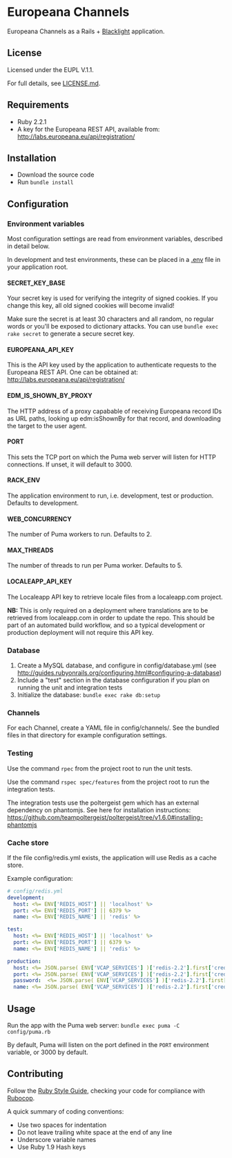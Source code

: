 # Europeana Channels

Europeana Channels as a Rails + 
[Blacklight](https://github.com/projectblacklight/blacklight) application.

## License

Licensed under the EUPL V.1.1.

For full details, see [LICENSE.md](LICENSE.md).

## Requirements

* Ruby 2.2.1
* A key for the Europeana REST API, available from:
  http://labs.europeana.eu/api/registration/

## Installation

* Download the source code
* Run `bundle install`

## Configuration

### Environment variables

Most configuration settings are read from environment variables, described in
detail below.

In development and test environments, these can be placed in a 
[.env](https://github.com/bkeepers/dotenv) file in your application root.

#### SECRET_KEY_BASE

Your secret key is used for verifying the integrity of signed cookies.
If you change this key, all old signed cookies will become invalid!

Make sure the secret is at least 30 characters and all random,
no regular words or you'll be exposed to dictionary attacks.
You can use `bundle exec rake secret` to generate a secure secret key.

#### EUROPEANA_API_KEY

This is the API key used by the application to authenticate requests to the
Europeana REST API. One can be obtained at:
http://labs.europeana.eu/api/registration/

#### EDM_IS_SHOWN_BY_PROXY

The HTTP address of a proxy capabable of receiving Europeana record IDs as URL
paths, looking up edm:isShownBy for that record, and downloading the target to
the user agent.

#### PORT

This sets the TCP port on which the Puma web server will listen for HTTP
connections. If unset, it will default to 3000.

#### RACK_ENV

The application environment to run, i.e. development, test or production.
Defaults to development.

#### WEB_CONCURRENCY

The number of Puma workers to run. Defaults to 2.

#### MAX_THREADS

The number of threads to run per Puma worker. Defaults to 5.

#### LOCALEAPP_API_KEY

The Localeapp API key to retrieve locale files from a localeapp.com project.

**NB:** This is only required on a deployment where translations are to be
retrieved from localeapp.com in order to update the repo. This should be part
of an automated build workflow, and so a typical development or production
deployment will not require this API key.

### Database

1. Create a MySQL database, and configure in config/database.yml (see
  http://guides.rubyonrails.org/configuring.html#configuring-a-database)
2. Include a "test" section in the database configuration if you 
  plan on running the unit and integration tests
3. Initialize the database: `bundle exec rake db:setup`

### Channels

For each Channel, create a YAML file in config/channels/. See the bundled 
files in that directory for example configuration settings.


### Testing

Use the command `rpec` from the project root to run the unit tests.

Use the command `rspec spec/features` from the project root to run the
integration tests.

The integration tests use the poltergeist gem which has an external dependency
on phantomjs. See here for installation instructions:
https://github.com/teampoltergeist/poltergeist/tree/v1.6.0#installing-phantomjs


### Cache store

If the file config/redis.yml exists, the application will use Redis as a cache
store.

Example configuration:

```yaml
# config/redis.yml
development:
  host: <%= ENV['REDIS_HOST'] || 'localhost' %>
  port: <%= ENV['REDIS_PORT'] || 6379 %>
  name: <%= ENV['REDIS_NAME'] || 'redis' %>

test:
  host: <%= ENV['REDIS_HOST'] || 'localhost' %>
  port: <%= ENV['REDIS_PORT'] || 6379 %>
  name: <%= ENV['REDIS_NAME'] || 'redis' %>

production:
  host: <%= JSON.parse( ENV['VCAP_SERVICES'] )['redis-2.2'].first['credentials']['hostname'] rescue 'localhost' %>
  port: <%= JSON.parse( ENV['VCAP_SERVICES'] )['redis-2.2'].first['credentials']['port'] rescue 6379 %>
  password:  <%= JSON.parse( ENV['VCAP_SERVICES'] )['redis-2.2'].first['credentials']['password'] rescue '' %>
  name: <%= JSON.parse( ENV['VCAP_SERVICES'] )['redis-2.2'].first['credentials']['name'] rescue 'redis' %>
```

## Usage

Run the app with the Puma web server: `bundle exec puma -C config/puma.rb`

By default, Puma will listen on the port defined in the `PORT` environment
variable, or 3000 by default.

## Contributing

Follow the [Ruby Style Guide](https://github.com/bbatsov/ruby-style-guide),
checking your code for compliance with [Rubocop](https://github.com/bbatsov/rubocop).

A quick summary of coding conventions:
* Use two spaces for indentation
* Do not leave trailing white space at the end of any line
* Underscore variable names
* Use Ruby 1.9 Hash keys

